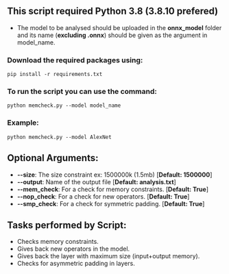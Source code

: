 ## This script required Python 3.8 (3.8.10 prefered)

- The model to be analysed should be uploaded in the **onnx_model** folder and its name (**excluding .onnx**) should be given as the argument in model_name.

### Download the required packages using:
```
pip install -r requirements.txt
```

### To run the script you can use the command:
```
python memcheck.py --model model_name 
```

### Example:

```
python memcheck.py --model AlexNet 
```
## Optional Arguments:
- **--size**: The size constraint ex: 1500000k (1.5mb) [**Default: 1500000**]
- **--output**: Name of the output file [**Default: analysis.txt**]
- **--mem_check**: For a check for memory constraints. [**Default: True**]
- **--nop_check**: For a check for new operators. [**Default: True**]
- **--smp_check**: For a check for symmetric padding. [**Default: True**]

## Tasks performed by Script:
- Checks memory constraints.
- Gives back new operators in the model.
- Gives back the layer with maximum size (input+output memory).
- Checks for asymmetric padding in layers.
